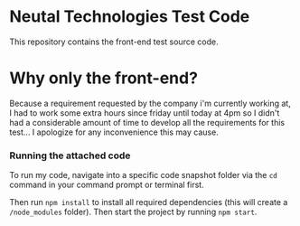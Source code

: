 # Neutal Technologies Test Code

This repository contains the front-end test source code.

# Why only the front-end?

Because a requirement requested by the company i'm currently working at, I had to work some extra hours since friday until today at 4pm so I didn't had a considerable amount of time to develop all the requirements for this test... I apologize for any inconvenience this may cause.

### Running the attached code

To run my code, navigate into a specific code snapshot folder via the `cd` command in your command prompt or terminal first.

Then run `npm install` to install all required dependencies (this will create a `/node_modules` folder). Then start the project by running `npm start`.
